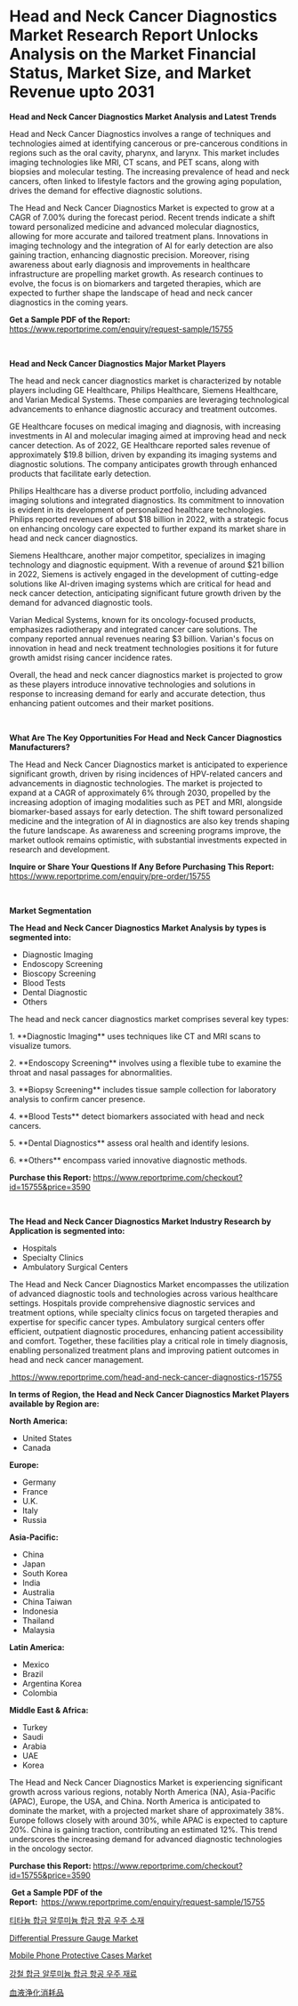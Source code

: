 <p><h1>Head and Neck Cancer Diagnostics Market Research Report Unlocks Analysis on the Market Financial Status, Market Size, and Market Revenue upto 2031</h1></p><p><strong>Head and Neck Cancer Diagnostics Market Analysis and Latest Trends</strong></p>
<p><p>Head and Neck Cancer Diagnostics involves a range of techniques and technologies aimed at identifying cancerous or pre-cancerous conditions in regions such as the oral cavity, pharynx, and larynx. This market includes imaging technologies like MRI, CT scans, and PET scans, along with biopsies and molecular testing. The increasing prevalence of head and neck cancers, often linked to lifestyle factors and the growing aging population, drives the demand for effective diagnostic solutions.</p><p>The Head and Neck Cancer Diagnostics Market is expected to grow at a CAGR of 7.00% during the forecast period. Recent trends indicate a shift toward personalized medicine and advanced molecular diagnostics, allowing for more accurate and tailored treatment plans. Innovations in imaging technology and the integration of AI for early detection are also gaining traction, enhancing diagnostic precision. Moreover, rising awareness about early diagnosis and improvements in healthcare infrastructure are propelling market growth. As research continues to evolve, the focus is on biomarkers and targeted therapies, which are expected to further shape the landscape of head and neck cancer diagnostics in the coming years.</p></p>
<p><strong>Get a Sample PDF of the Report:&nbsp;</strong> <a href="https://www.reportprime.com/enquiry/request-sample/15755">https://www.reportprime.com/enquiry/request-sample/15755</a></p>
<p>&nbsp;</p>
<p><strong>Head and Neck Cancer Diagnostics Major Market Players</strong></p>
<p><p>The head and neck cancer diagnostics market is characterized by notable players including GE Healthcare, Philips Healthcare, Siemens Healthcare, and Varian Medical Systems. These companies are leveraging technological advancements to enhance diagnostic accuracy and treatment outcomes.</p><p>GE Healthcare focuses on medical imaging and diagnosis, with increasing investments in AI and molecular imaging aimed at improving head and neck cancer detection. As of 2022, GE Healthcare reported sales revenue of approximately $19.8 billion, driven by expanding its imaging systems and diagnostic solutions. The company anticipates growth through enhanced products that facilitate early detection.</p><p>Philips Healthcare has a diverse product portfolio, including advanced imaging solutions and integrated diagnostics. Its commitment to innovation is evident in its development of personalized healthcare technologies. Philips reported revenues of about $18 billion in 2022, with a strategic focus on enhancing oncology care expected to further expand its market share in head and neck cancer diagnostics.</p><p>Siemens Healthcare, another major competitor, specializes in imaging technology and diagnostic equipment. With a revenue of around $21 billion in 2022, Siemens is actively engaged in the development of cutting-edge solutions like AI-driven imaging systems which are critical for head and neck cancer detection, anticipating significant future growth driven by the demand for advanced diagnostic tools.</p><p>Varian Medical Systems, known for its oncology-focused products, emphasizes radiotherapy and integrated cancer care solutions. The company reported annual revenues nearing $3 billion. Varian's focus on innovation in head and neck treatment technologies positions it for future growth amidst rising cancer incidence rates.</p><p>Overall, the head and neck cancer diagnostics market is projected to grow as these players introduce innovative technologies and solutions in response to increasing demand for early and accurate detection, thus enhancing patient outcomes and their market positions.</p></p>
<p>&nbsp;</p>
<p><strong>What Are The Key Opportunities For Head and Neck Cancer Diagnostics Manufacturers?</strong></p>
<p><p>The Head and Neck Cancer Diagnostics market is anticipated to experience significant growth, driven by rising incidences of HPV-related cancers and advancements in diagnostic technologies. The market is projected to expand at a CAGR of approximately 6% through 2030, propelled by the increasing adoption of imaging modalities such as PET and MRI, alongside biomarker-based assays for early detection. The shift toward personalized medicine and the integration of AI in diagnostics are also key trends shaping the future landscape. As awareness and screening programs improve, the market outlook remains optimistic, with substantial investments expected in research and development.</p></p>
<p><strong>Inquire or Share Your Questions If Any Before Purchasing This Report:</strong> <a href="https://www.reportprime.com/enquiry/pre-order/15755">https://www.reportprime.com/enquiry/pre-order/15755</a></p>
<p>&nbsp;</p>
<p><strong>Market Segmentation</strong></p>
<p><strong>The Head and Neck Cancer Diagnostics Market Analysis by types is segmented into:</strong></p>
<p><ul><li>Diagnostic Imaging</li><li>Endoscopy Screening</li><li>Bioscopy Screening</li><li>Blood Tests</li><li>Dental Diagnostic</li><li>Others</li></ul></p>
<p><p>The head and neck cancer diagnostics market comprises several key types: </p><p>1. **Diagnostic Imaging** uses techniques like CT and MRI scans to visualize tumors.</p><p>2. **Endoscopy Screening** involves using a flexible tube to examine the throat and nasal passages for abnormalities.</p><p>3. **Biopsy Screening** includes tissue sample collection for laboratory analysis to confirm cancer presence.</p><p>4. **Blood Tests** detect biomarkers associated with head and neck cancers.</p><p>5. **Dental Diagnostics** assess oral health and identify lesions. </p><p>6. **Others** encompass varied innovative diagnostic methods.</p></p>
<p><strong>Purchase this Report:&nbsp;</strong><a href="https://www.reportprime.com/checkout?id=15755&price=3590">https://www.reportprime.com/checkout?id=15755&price=3590</a></p>
<p>&nbsp;</p>
<p><strong>The Head and Neck Cancer Diagnostics Market Industry Research by Application is segmented into:</strong></p>
<p><ul><li>Hospitals</li><li>Specialty Clinics</li><li>Ambulatory Surgical Centers</li></ul></p>
<p><p>The Head and Neck Cancer Diagnostics Market encompasses the utilization of advanced diagnostic tools and technologies across various healthcare settings. Hospitals provide comprehensive diagnostic services and treatment options, while specialty clinics focus on targeted therapies and expertise for specific cancer types. Ambulatory surgical centers offer efficient, outpatient diagnostic procedures, enhancing patient accessibility and comfort. Together, these facilities play a critical role in timely diagnosis, enabling personalized treatment plans and improving patient outcomes in head and neck cancer management.</p></p>
<p><a href="https://www.reportprime.com/head-and-neck-cancer-diagnostics-r15755">&nbsp;https://www.reportprime.com/head-and-neck-cancer-diagnostics-r15755</a></p>
<p><strong>In terms of Region, the Head and Neck Cancer Diagnostics Market Players available by Region are:</strong></p>
<p>
    <p> <strong> North America: </strong>
        <ul>
            <li>United States</li>
            <li>Canada</li>
        </ul>
        </p> 
    <p> <strong> Europe: </strong>
        <ul>
            <li>Germany</li>
            <li>France</li>
            <li>U.K.</li>
            <li>Italy</li>
            <li>Russia</li>
        </ul>
        </p> 
    <p> <strong> Asia-Pacific: </strong>
        <ul>
            <li>China</li>
            <li>Japan</li>
            <li>South Korea</li>
            <li>India</li>
            <li>Australia</li>
            <li>China Taiwan</li>
            <li>Indonesia</li>
            <li>Thailand</li>
            <li>Malaysia</li>
        </ul>
        </p> 
    <p> <strong> Latin America: </strong>
        <ul>
            <li>Mexico</li>
            <li>Brazil</li>
            <li>Argentina Korea</li>
            <li>Colombia</li>
        </ul>
        </p> 
    <p> <strong> Middle East & Africa: </strong>
        <ul>
            <li>Turkey</li>
            <li>Saudi</li>
            <li>Arabia</li>
            <li>UAE</li>
            <li>Korea</li>
        </ul>
    </p>
    </p>
<p><p>The Head and Neck Cancer Diagnostics Market is experiencing significant growth across various regions, notably North America (NA), Asia-Pacific (APAC), Europe, the USA, and China. North America is anticipated to dominate the market, with a projected market share of approximately 38%. Europe follows closely with around 30%, while APAC is expected to capture 20%. China is gaining traction, contributing an estimated 12%. This trend underscores the increasing demand for advanced diagnostic technologies in the oncology sector.</p></p>
<p><strong>Purchase this Report: </strong><a href="https://www.reportprime.com/checkout?id=15755&price=3590">https://www.reportprime.com/checkout?id=15755&price=3590</a></p>
<p>&nbsp;<strong>Get a Sample PDF of the Report:&nbsp;&nbsp;</strong><a href="https://www.reportprime.com/enquiry/request-sample/15755">https://www.reportprime.com/enquiry/request-sample/15755</a></p>
<p><strong></strong></p>
<p><p><a href="https://medium.com/@test11.4/%ED%83%80%EC%9D%B4%ED%83%80%EB%8A%84-%ED%95%A9%EA%B8%88-%EC%95%8C%EB%A3%A8%EB%AF%B8%EB%8A%84-%ED%95%A9%EA%B8%88-%ED%95%AD%EA%B3%B5%EC%9A%B0%EC%A3%BC-%EC%86%8C%EC%9E%AC-%EC%8B%9C%EC%9E%A5-%EB%B3%B4%EA%B3%A0%EC%84%9C-%EC%A0%9C%ED%92%88-%EC%9C%A0%ED%98%95-%EA%B3%A0%EA%B0%95%EB%8F%84-%ED%95%A9%EA%B8%88-%EC%B4%88%EA%B3%A0%EA%B0%95%EB%8F%84-%ED%95%A9%EA%B8%88-%EC%B5%9C%EC%A2%85-%EC%9A%A9%EB%8F%84-%EC%83%81%EC%97%85%EC%9A%A9-%ED%95%AD%EA%B3%B5%EA%B8%B0-%EA%B5%B0%EC%9A%A9-%ED%95%AD%EA%B3%B5%EA%B8%B0-%EB%B0%8F-%EC%A7%80%EC%97%AD-2024-2031-dd0db7a37463">티타늄 합금 알루미늄 합금 항공 우주 소재</a></p><p><a href="https://www.linkedin.com/pulse/differential-pressure-gauge-market-outlook-share-analysis-mlbme?trackingId=iCoqaROdTsy1DiJggtRKsg%3D%3D">Differential Pressure Gauge Market</a></p><p><a href="https://medium.com/@amandaexton567/the-global-mobile-phone-protective-cases-market-is-projected-to-experience-an-annual-growth-rate-c622d2505724">Mobile Phone Protective Cases Market</a></p><p><a href="https://medium.com/@test11.4/%EC%A0%84%EB%9E%B5%EC%A0%81-%EC%8B%9C%EC%9E%A5-%ED%86%B5%EC%B0%B0%EB%A0%A5-%EA%B8%80%EB%A1%9C%EB%B2%8C-%EA%B0%95%EC%B2%A0-%ED%95%A9%EA%B8%88-%EC%95%8C%EB%A3%A8%EB%AF%B8%EB%8A%84-%ED%95%A9%EA%B8%88-%ED%95%AD%EA%B3%B5%EC%9A%B0%EC%A3%BC-%EC%86%8C%EC%9E%AC-%EC%8B%9C%EC%9E%A5-%ED%99%98%EA%B2%BD-%ED%83%90%EC%83%89-2024-2031-c091c2f76496">강철 합금 알루미늄 합금 항공 우주 재료</a></p><p><a href="https://medium.com/@verniebarton2023/blood-purification-consumable-market-%E3%81%AF-%E3%82%B3%E3%82%B9%E3%83%88%E7%AE%A1%E7%90%86%E3%81%A8%E5%8A%B9%E7%8E%87%E5%90%91%E4%B8%8A%E3%82%92%E5%84%AA%E5%85%88%E3%81%97%E3%81%BE%E3%81%99-%E3%81%95%E3%82%89%E3%81%AB-%E5%A0%B1%E5%91%8A%E6%9B%B8%E3%81%AF%E5%B8%82%E5%A0%B4%E3%81%AE%E9%9C%80%E8%A6%81%E9%9D%A2%E3%81%A8%E4%BE%9B%E7%B5%A6%E9%9D%A2%E3%81%AE%E4%B8%A1%E6%96%B9%E3%82%92%E3%82%AB%E3%83%90%E3%83%BC%E3%81%97%E3%81%A6%E3%81%84%E3%81%BE%E3%81%99-blood-e33b156ce710">血液浄化消耗品</a></p></p>